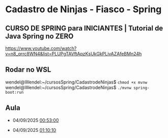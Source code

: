 # Cadastro de Ninjas - Fiasco - Spring

## CURSO DE SPRING para INICIANTES | Tutorial de Java Spring no ZERO

https://www.youtube.com/watch?v=n8_qrrc8WN4&list=PLUPgTAVftApzKsUkGkPLivAZAfeBMn24h



## Rodar no WSL

wendel@Wendel:~/cursosSpring/CadastrodeNinjas$ ```chmod +x mvnw```
wendel@Wendel:~/cursosSpring/CadastrodeNinjas$ ```./mvnw spring-boot:run```

## Aula 
- 04/09/2025 [00:53:00](https://youtu.be/n8_qrrc8WN4?t=3180)

- 04/09/2025 [01:10:10](https://youtu.be/n8_qrrc8WN4?t=4210)